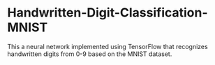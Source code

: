 # Handwritten-Digit-Classification-MNIST
This a neural network implemented using TensorFlow that recognizes handwritten digits from 0-9 based on the MNIST dataset.
